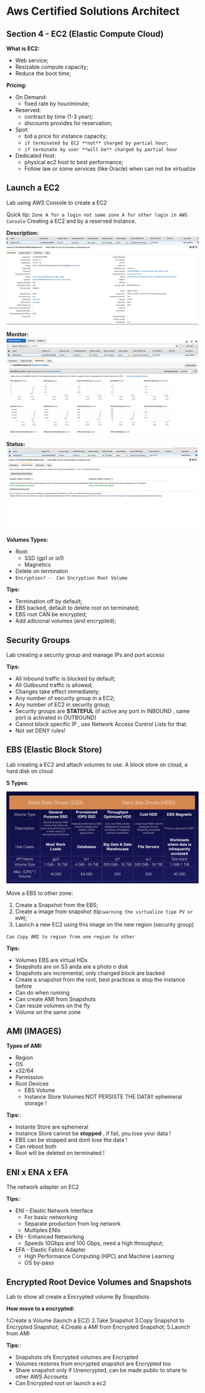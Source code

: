 # Aws Certified Solutions Architect

## Section 4 - EC2 (Elastic Compute Cloud)

**What is EC2:**

* Web service;
* Resizable compute capacity;
* Reduce the boot time;

**Pricing:**

* On Demand:
  * fixed rate by hour/minute;
* Reserved:
  * contract by time (1-3 year);
  * discounts provides for reservation;
* Spot:
  * bid a price for instance capacity; 
  * `if terminated by EC2 **not** charged by partial hour`;
  * `if terminate by user **will be** charged by partial hour`
* Dedicated Host:
  * physical ec2 host to best performance;
  * Follow law or some services (like Oracle) when can not be virtualize

## Launch a EC2

Lab using AWS Console to create a EC2

Quick tip: `Zone A for a login not same zone A for other login in AWS Console`
Creating a EC2 and by a reserved instance.

**Description:**
![EC2 Description](./images/ec2_desc.png)

**Monitor:**
![EC2 Description](./images/ec2_monitor.png)

**Status:**
![EC2 Description](./images/ec2_status.png)



**Volumes Types:**

* Root: 
  * SSD (gp1 or io1)
  * Magnetics
* Delete on terminaton 
* `Encryption? -  Can Encryption Root Volume`

**Tips:**

* Termination off by default;
* EBS backed, default to delete root on terminated;
* EBS root CAN be encrypted;
* Add adicional volumes (and encrypted);

## Security Groups

Lab creating a security group and manage IPs and port access

**Tips:**

* All inbound traffic  is blocked by default;
* All Outbound traffic is allowed;
* Changes take effect immediately;
* Any number of security group in a EC2;
* Any number of EC2 in security group;
* Security groups are **STATEFUL** (if active any port in INBOUND , same port is activated in OUTBOUND)
* Cannot block specific IP , use Network Access Control Lists for that.
* Not set DENY rules!

## EBS (Elastic Block Store)

Lab creating a EC2 and attach volumes to use.
A block store on cloud, a hard disk on cloud

**5 Types**: 

![EBS Types](./images/ebs_images.png)

Move a EBS to other zone:

1. Create a Snapshot from the EBS;
2. Create a image from snapshot (tip:`warning the virtualize tipe PV or HVM`);
3. Launch a new EC2 using this image on the new region (security group)

`Can Copy AMI to region from one region to other`

**Tips:**

* Volumes EBS are virtual HDs
* Snapshots are on S3 anda are a photo o disk
* Snapshots are incremental, only changed block are backed
* Create a snapshot from the root, best practices is stop the instance before
* Can do when running
* Can create AMI from Snapshots
* Can resize volumes on the fly
* Volume on the same zone

## AMI (IMAGES)

**Types of AMI:**

* Region
* OS
* x32/64
* Permission
* Root Devices
  * EBS Volume
  * Instance Store Volumes:NOT PERSISTE THE DATA!! ephemeral storage !

**Tips:**:

* Instante Store are ephemeral
* Instance Store cannot be **stopped** , if fail, you lose your data !
* EBS can be stopped and dont lose the data !
* Can reboot both
* Root will be deleted on terminated !

## ENI x ENA x EFA

The network adapter on EC2

**Tips:**:

* ENI - Elastic Network Interface
  * For basic networking
  * Separate production from log network
  * Multiples ENIs
* EN - Enhanced Networking
  * Speeds 10Gbps and 100 Gbps, need a high throughput;
* EFA  - Elastic Fabric Adapter
  * High Performance Computing (HPC) and Machine Learning
  * OS by-pass

## Encrypted Root Device Volumes and Snapshots

Lab to show all create a Encrypted volume By Snapshots

**How move to a encrypted:**

1.Create a Volume (launch a EC2)
2.Take Snapshot
3.Copy Snapshot to Encrypted Snapshot;
4.Create a AMI from Encrypted Snapshot; 
5.Launch from AMI

**Tips:**:

* Snapshots ofs Encrypted volumes are Encrypted
* Volumes restores from encrypted snapshot are Encrypted too
* Share snapshot only if Unencrypted, can be made public to share to other AWS Accounts
* Can Encrypted root on launch a ec2
